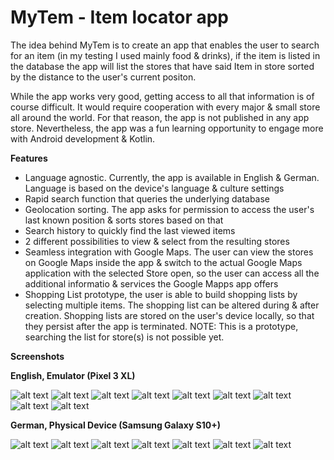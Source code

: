 # MyTem - Item locator app

The idea behind MyTem is to create an app that enables the user to search for an item (in my testing I used mainly food & drinks), if the item is listed in the database
the app will list the stores that have said Item in store sorted by the distance to the user's current positon.

While the app works very good, getting access to all that information is of course difficult. It would require cooperation with every major & small store all around the 
world. For that reason, the app is not published in any app store.
Nevertheless, the app was a fun learning opportunity to engage more with Android development & Kotlin.

**Features**
- Language agnostic. Currently, the app is available in English & German. Language is based on the device's language & culture settings
- Rapid search function that queries the underlying database
- Geolocation sorting. The app asks for permission to access the user's last known position & sorts stores based on that
- Search history to quickly find the last viewed items
- 2 different possibilities to view & select from the resulting stores
- Seamless integration with Google Maps. The user can view the stores on Google Maps inside the app & switch to the actual Google Maps application with the selected
  Store open, so the user can access all the additional informatio & services the Google Mapps app offers
- Shopping List prototype, the user is able to build shopping lists by selecting multiple items. The shopping list can be altered during & after creation.
  Shopping lists are stored on the user's device locally, so that they persist after the app is terminated.
  NOTE: This is a prototype, searching the list for store(s) is not possible yet.
  
  
**Screenshots**

**English, Emulator (Pixel 3 XL)**

![alt text](https://github.com/LifeIsGoodMI/MyTem/blob/master/Screenshots/English_Emulator/Screenshot_1626888296.png)
![alt text](https://github.com/LifeIsGoodMI/MyTem/blob/master/Screenshots/English_Emulator/Screenshot_1626888306.png)
![alt text](https://github.com/LifeIsGoodMI/MyTem/blob/master/Screenshots/English_Emulator/Screenshot_1626888313.png)
![alt text](https://github.com/LifeIsGoodMI/MyTem/blob/master/Screenshots/English_Emulator/Screenshot_1626888328.png)
![alt text](https://github.com/LifeIsGoodMI/MyTem/blob/master/Screenshots/English_Emulator/Screenshot_1626888344.png)
![alt text](https://github.com/LifeIsGoodMI/MyTem/blob/master/Screenshots/English_Emulator/Screenshot_1626888355.png)
![alt text](https://github.com/LifeIsGoodMI/MyTem/blob/master/Screenshots/English_Emulator/Screenshot_1626888368.png)
![alt text](https://github.com/LifeIsGoodMI/MyTem/blob/master/Screenshots/English_Emulator/Screenshot_1626888395.png)
![alt text](https://github.com/LifeIsGoodMI/MyTem/blob/master/Screenshots/English_Emulator/Screenshot_1626888401.png)



**German, Physical Device (Samsung Galaxy S10+)**

![alt text](https://github.com/LifeIsGoodMI/MyTem/blob/master/Screenshots/German_PhysicalDevice/Screenshot_20210721-190521_MyTem.jpg)
![alt text](https://github.com/LifeIsGoodMI/MyTem/blob/master/Screenshots/German_PhysicalDevice/Screenshot_20210721-190526_MyTem.jpg)
![alt text](https://github.com/LifeIsGoodMI/MyTem/blob/master/Screenshots/German_PhysicalDevice/Screenshot_20210721-190532_MyTem.jpg)
![alt text](https://github.com/LifeIsGoodMI/MyTem/blob/master/Screenshots/German_PhysicalDevice/Screenshot_20210721-190617_MyTem.jpg)
![alt text](https://github.com/LifeIsGoodMI/MyTem/blob/master/Screenshots/German_PhysicalDevice/Screenshot_20210721-190628_MyTem.jpg)
![alt text](https://github.com/LifeIsGoodMI/MyTem/blob/master/Screenshots/German_PhysicalDevice/Screenshot_20210721-190740_MyTem.jpg)
![alt text](https://github.com/LifeIsGoodMI/MyTem/blob/master/Screenshots/German_PhysicalDevice/Screenshot_20210721-190755_MyTem.jpg)
